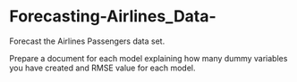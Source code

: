 # Forecasting-Airlines_Data-

Forecast the Airlines Passengers data set.

Prepare a document for each model explaining how many dummy variables you have created and RMSE value for each model.
